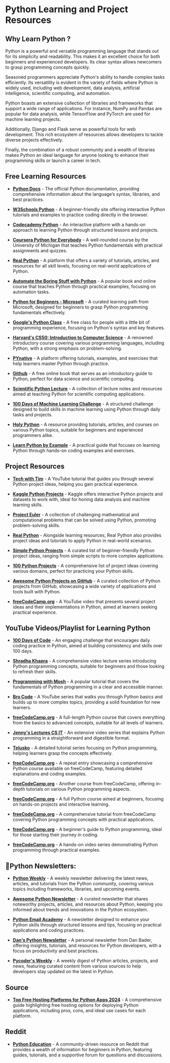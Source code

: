 # Python Learning and Project Resources

## Why Learn Python ?
Python is a powerful and versatile programming language that stands out for its simplicity and readability. This makes it an excellent choice for both beginners and experienced developers. Its clear syntax allows newcomers to grasp programming concepts quickly.

Seasoned programmers appreciate Python's ability to handle complex tasks efficiently. Its versatility is evident in the variety of fields where Python is widely used, including web development, data analysis, artificial intelligence, scientific computing, and automation.

Python boasts an extensive collection of libraries and frameworks that support a wide range of applications. For instance, NumPy and Pandas are popular for data analysis, while TensorFlow and PyTorch are used for machine learning projects.

Additionally, Django and Flask serve as powerful tools for web development. This rich ecosystem of resources allows developers to tackle diverse projects effectively.

Finally, the combination of a robust community and a wealth of libraries makes Python an ideal language for anyone looking to enhance their programming skills or launch a career in tech.

## Free Learning Resources

- **[Python Docs](https://docs.python.org/3/)** - The official Python documentation, providing comprehensive information about the language’s syntax, libraries, and best practices.
  
- **[W3Schools Python](https://www.w3schools.com/python/)** - A beginner-friendly site offering interactive Python tutorials and examples to practice coding directly in the browser.
  
- **[Codecademy Python](https://www.codecademy.com/learn/learn-python-3)** - An interactive platform with a hands-on approach to learning Python through structured lessons and projects.
  
- **[Coursera Python for Everybody](https://www.coursera.org/specializations/python)** - A well-rounded course by the University of Michigan that teaches Python fundamentals with practical assignments and quizzes.
  
- **[Real Python](https://realpython.com/)** - A platform that offers a variety of tutorials, articles, and resources for all skill levels, focusing on real-world applications of Python.
  
- **[Automate the Boring Stuff with Python](https://automatetheboringstuff.com/)** - A popular book and online course that teaches Python through practical examples, focusing on automation tasks.
  
- **[Python for Beginners - Microsoft](https://docs.microsoft.com/en-us/learn/paths/beginner-python/)** - A curated learning path from Microsoft, designed for beginners to grasp Python programming fundamentals effectively.
  
- **[Google's Python Class](https://developers.google.com/edu/python/)** - A free class for people with a little bit of programming experience, focusing on Python's syntax and key features.
  
- **[Harvard's CS50: Introduction to Computer Science](https://cs50.harvard.edu/x/2023/)** - A renowned introductory course covering various programming languages, including Python, with a strong emphasis on problem-solving.
  
- **[PYnative](https://pynative.com/)** - A platform offering tutorials, examples, and exercises that help learners master Python through practice.
  
- **[Github](https://github.com/jakevdp/WhirlwindTourOfPython)** - A free online book that serves as an introductory guide to Python, perfect for data science and scientific computing.
  
- **[Scientific Python Lecture](https://lectures.scientific-python.org/#)** - A collection of lecture notes and resources aimed at teaching Python for scientific computing applications.
  
- **[100 Days of Machine Learning Challenge](https://100daysofml.github.io/index.html)** - A structured challenge designed to build skills in machine learning using Python through daily tasks and projects.
  
- **[Holy Python](https://holypython.com/)** - A resource providing tutorials, articles, and courses on various Python topics, suitable for beginners and experienced programmers alike.
  
- **[Learn Python by Example](https://www.learnbyexample.org/python/)** - A practical guide that focuses on learning Python through hands-on coding examples and exercises.

## Project Resources

- **[Tech with Tim](https://youtu.be/NpmFbWO6HPU?si=sgZOr0fBQi3-PSwE)** - A YouTube tutorial that guides you through several Python project ideas, helping you gain practical experience.

- **[Kaggle Python Projects](https://www.kaggle.com/learn/python)** - Kaggle offers interactive Python projects and datasets to work with, ideal for honing data analysis and machine learning skills.
  
- **[Project Euler](https://projecteuler.net/)** - A collection of challenging mathematical and computational problems that can be solved using Python, promoting problem-solving skills.
  
- **[Real Python](https://realpython.com/)** - Alongside learning resources, Real Python also provides project ideas and tutorials to apply Python in real-world scenarios.
  
- **[Simple Python Projects](https://www.upgrad.com/blog/python-projects-ideas-topics-beginners/)** - A curated list of beginner-friendly Python project ideas, ranging from simple scripts to more complex applications.
  
- **[100 Python Projects](https://www.thepythoncode.com/article/100-python-projects)** - A comprehensive list of project ideas covering various domains, perfect for practicing your Python skills.
  
- **[Awesome Python Projects on GitHub](https://github.com/vinta/awesome-python)** - A curated collection of Python projects from GitHub, showcasing a wide variety of applications and tools built with Python.
  
- **[freeCodeCamp.org](https://youtu.be/pdy3nh1tn6I?si=YF2MhVPwl9uB0fhB)** - A YouTube video that presents several project ideas and their implementations in Python, aimed at learners seeking practical experience.

## YouTube Videos/Playlist for Learning Python

- **[100 Days of Code](https://youtu.be/7wnove7K-ZQ?si=tu8ax8clgUsfYhrx)** - An engaging challenge that encourages daily coding practice in Python, aimed at building consistency and skills over 100 days.
  
- **[Shradha Khapra](https://youtu.be/t2_Q2BRzeEE?si=AdxTGRlrgO0RYlxb)** - A comprehensive video lecture series introducing Python programming concepts, suitable for beginners and those looking to refresh their skills.
  
- **[Programming with Mosh](https://youtu.be/_uQrJ0TkZlc?si=9tS8maDBeTlksaVd)** - A popular tutorial that covers the fundamentals of Python programming in a clear and accessible manner.
  
- **[Bro Code](https://youtu.be/XKHEtdqhLK8?si=kF0xrUBmb_Aw5qIh)** - A YouTube series that walks you through Python basics and builds up to more complex topics, providing a solid foundation for new learners.
  
- **[freeCodeCamp.org](https://youtu.be/rfscVS0vtbw?si=zozaopNFQU_ehPz_)** - A full-length Python course that covers everything from the basics to advanced concepts, suitable for all levels of learners.
  
- **[Jenny's Lectures CS IT](https://youtu.be/6i3EGqOBRiU?si=T9xtP5zmt0CfFdQk)** - An extensive video series that explains Python programming in a straightforward and digestible format.
  
- **[Telusko](https://youtu.be/QXeEoD0pB3E?si=RVmTVM4KU591YPon)** - A detailed tutorial series focusing on Python programming, helping learners grasp the concepts effectively.
  
- **[freeCodeCamp.org](https://youtu.be/rfscVS0vtbw?si=zozaopNFQU_ehPz_)** - A repeat entry showcasing a comprehensive Python course available on freeCodeCamp, featuring detailed explanations and coding examples.
  
- **[freeCodeCamp.org](https://youtu.be/qwAFL1597eM?si=VctPRMbkRcCP2NHB)** - Another course from freeCodeCamp, offering in-depth tutorials on various Python programming aspects.
  
- **[freeCodeCamp.org](https://youtu.be/8DvywoWv6fI?si=YkRVef2DIM3wNyTg)** - A full Python course aimed at beginners, focusing on hands-on projects and interactive learning.
  
- **[freeCodeCamp.org](https://youtu.be/LHBE6Q9XlzI?si=8eDVOWKRTgfLMa_4)** - A comprehensive tutorial from freeCodeCamp covering Python programming concepts with practical applications.
  
- **[freeCodeCamp.org](https://youtu.be/LfaMVlDaQ24?si=umAEnUnebX7g4o_D)** - A beginner's guide to Python programming, ideal for those starting their journey in coding.
  
- **[freeCodeCamp.org](https://youtu.be/Ej_02ICOIgs?si=8SJOpCvSmykp1PLn)** - A hands-on video series demonstrating Python programming through practical examples.

## 💌Python Newsletters:

- **[Python Weekly](https://www.pythonweekly.com/)** - A weekly newsletter delivering the latest news, articles, and tutorials from the Python community, covering various topics including frameworks, libraries, and upcoming events.
  
- **[Awesome Python Newsletter](https://python.libhunt.com/newsletter)** - A curated newsletter that shares noteworthy projects, articles, and resources about Python, keeping you informed about trends and innovations in the Python ecosystem.
  
- **[Python Email Academy](https://inboxreads.co/n/python-email-academy)** - A newsletter designed to enhance your Python skills through structured lessons and tips, focusing on practical applications and coding practices.
  
- **[Dan's Python Newsletter](https://dbader.org/newsletter)** - A personal newsletter from Dan Bader, offering insights, tutorials, and resources for Python developers, with a focus on productivity and best practices.
  
- **[Pycoder's Weekly](https://pycoders.com/)** - A weekly digest of Python articles, projects, and news, featuring curated content from various sources to help developers stay updated on the latest in Python.

## Source

- **[Top Free Hosting Platforms for Python Apps 2024](https://git-push-to-production.hashnode.dev/5-top-free-hosting-platforms-for-python-apps-2024)** - A comprehensive guide highlighting free hosting options for deploying Python applications, including pros, cons, and ideal use cases for each platform.

## Reddit

- **[Python Education](https://www.reddit.com/r/learnpython/wiki/index/#wiki_new_to_programming.3F)** - A community-driven resource on Reddit that provides a wealth of information for beginners in Python, featuring guides, tutorials, and a supportive forum for questions and discussions.
